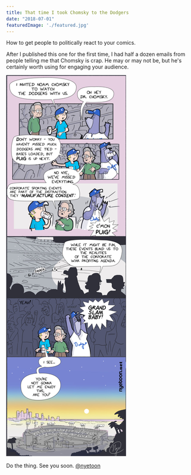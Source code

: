 ```yaml
---
title: That time I took Chomsky to the Dodgers
date: "2018-07-01"
featuredImage: './featured.jpg'
---
```


How to get people to politically react to your comics.

<!-- end -->

After I published this one for the first time, I had half a dozen emails from people telling me that Chomsky is crap. He may or may not be, but he's certainly worth using for engaging your audience. 

![Comic](./chomsky-nyetoon.jpg)

Do the thing.
See you soon.
[@nyetoon](http://twitter.com/nyetoon)


